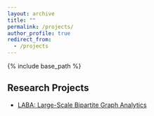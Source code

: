 ```yaml
---
layout: archive
title: ""
permalink: /projects/
author_profile: true
redirect_from:
  - /projects
---
```


{% include base_path %}

## Research Projects
- [LABA: Large-Scale Bipartite Graph Analytics](https://sites.google.com/view/lsbga)
